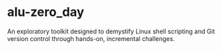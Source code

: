 # alu-zero_day
An exploratory toolkit designed to demystify Linux shell scripting and Git version control through hands-on, incremental challenges.
